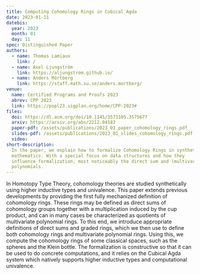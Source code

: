 ```yaml
---
title: Computing Cohomology Rings in Cubical Agda
date: 2023-01-11
datebis:
  year: 2023
  month: 01
  day: 11
spec: Distinguished Paper
authors:
  - name: Thomas Lamiaux
    link: /
  - name: Axel Ljungström
    link: https://aljungstrom.github.io/
  - name: Anders Mörtberg
    link: https://staff.math.su.se/anders.mortberg/
venue:
  name: Certified Programs and Proofs 2023
  abrev: CPP 2023
  link: https://popl23.sigplan.org/home/CPP-2023#
files:
  doi: https://dl.acm.org/doi/10.1145/3573105.3575677
  arxiv: https://arxiv.org/abs/2212.04182
  paper-pdf: /assets/publications/2023_01_paper_cohomology_rings.pdf
  slides-pdf: /assets/publications/2023_01_slides_cohomology_rings.pdf
  video:
short-description:
  In the paper, we explain how to formalize Cohomology Rings in synthetic
  mathematics. With a special focus on data structures and how they
  influence formalization, most noticeably the direct sum and (multivariate)
  polynomials.
---
```


<!-- Abstract -->



In Homotopy Type Theory, cohomology theories are studied synthetically using
higher inductive types and univalence. This paper extends previous
developments by providing the first fully mechanized definition of
cohomology rings. These rings may be defined as direct sums of cohomology
groups together with a multiplication induced by the cup product, and can in
many cases be characterized as quotients of multivariate polynomial rings.
To this end, we introduce appropriate definitions of direct sums and graded
rings, which we then use to define both cohomology rings and multivariate
polynomial rings. Using this, we compute the cohomology rings of some
classical spaces, such as the spheres and the Klein bottle. The
formalization is constructive so that it can be used to do concrete
computations, and it relies on the Cubical Agda system which natively
supports higher inductive types and computational univalence.